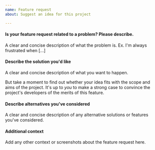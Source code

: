 ```yaml
---
name: Feature request
about: Suggest an idea for this project

---
```


#### Is your feature request related to a problem? Please describe.

A clear and concise description of what the problem is. Ex. I'm always frustrated when [...]

#### Describe the solution you'd like

A clear and concise description of what you want to happen.

But take a moment to find out whether your idea fits with the scope and aims of the project. It's up to _you_ to make a strong case to convince the project's developers of the merits of this feature.

#### Describe alternatives you've considered

A clear and concise description of any alternative solutions or features you've considered.

#### Additional context

Add any other context or screenshots about the feature request here.
